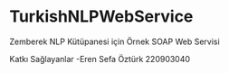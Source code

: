 # TurkishNLPWebService

Zemberek NLP Kütüpanesi için Örnek SOAP Web Servisi

Katkı Sağlayanlar
-Eren Sefa Öztürk 220903040
